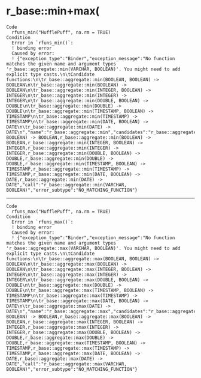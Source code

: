 # r_base::min+max(<VARCHAR>

    Code
      rfuns_min("HufflePuff", na.rm = TRUE)
    Condition
      Error in `rfuns_min()`:
      ! binding error
      Caused by error:
      ! {"exception_type":"Binder","exception_message":"No function matches the given name and argument types 'r_base::aggregate::min(VARCHAR, BOOLEAN)'. You might need to add explicit type casts.\n\tCandidate functions:\n\tr_base::aggregate::min(BOOLEAN, BOOLEAN) -> BOOLEAN\n\tr_base::aggregate::min(BOOLEAN) -> BOOLEAN\n\tr_base::aggregate::min(INTEGER, BOOLEAN) -> INTEGER\n\tr_base::aggregate::min(INTEGER) -> INTEGER\n\tr_base::aggregate::min(DOUBLE, BOOLEAN) -> DOUBLE\n\tr_base::aggregate::min(DOUBLE) -> DOUBLE\n\tr_base::aggregate::min(TIMESTAMP, BOOLEAN) -> TIMESTAMP\n\tr_base::aggregate::min(TIMESTAMP) -> TIMESTAMP\n\tr_base::aggregate::min(DATE, BOOLEAN) -> DATE\n\tr_base::aggregate::min(DATE) -> DATE\n","name":"r_base::aggregate::min","candidates":"r_base::aggregate::min(BOOLEAN, BOOLEAN) -> BOOLEAN,r_base::aggregate::min(BOOLEAN) -> BOOLEAN,r_base::aggregate::min(INTEGER, BOOLEAN) -> INTEGER,r_base::aggregate::min(INTEGER) -> INTEGER,r_base::aggregate::min(DOUBLE, BOOLEAN) -> DOUBLE,r_base::aggregate::min(DOUBLE) -> DOUBLE,r_base::aggregate::min(TIMESTAMP, BOOLEAN) -> TIMESTAMP,r_base::aggregate::min(TIMESTAMP) -> TIMESTAMP,r_base::aggregate::min(DATE, BOOLEAN) -> DATE,r_base::aggregate::min(DATE) -> DATE","call":"r_base::aggregate::min(VARCHAR, BOOLEAN)","error_subtype":"NO_MATCHING_FUNCTION"}

---

    Code
      rfuns_max("HufflePuff", na.rm = TRUE)
    Condition
      Error in `rfuns_max()`:
      ! binding error
      Caused by error:
      ! {"exception_type":"Binder","exception_message":"No function matches the given name and argument types 'r_base::aggregate::max(VARCHAR, BOOLEAN)'. You might need to add explicit type casts.\n\tCandidate functions:\n\tr_base::aggregate::max(BOOLEAN, BOOLEAN) -> BOOLEAN\n\tr_base::aggregate::max(BOOLEAN) -> BOOLEAN\n\tr_base::aggregate::max(INTEGER, BOOLEAN) -> INTEGER\n\tr_base::aggregate::max(INTEGER) -> INTEGER\n\tr_base::aggregate::max(DOUBLE, BOOLEAN) -> DOUBLE\n\tr_base::aggregate::max(DOUBLE) -> DOUBLE\n\tr_base::aggregate::max(TIMESTAMP, BOOLEAN) -> TIMESTAMP\n\tr_base::aggregate::max(TIMESTAMP) -> TIMESTAMP\n\tr_base::aggregate::max(DATE, BOOLEAN) -> DATE\n\tr_base::aggregate::max(DATE) -> DATE\n","name":"r_base::aggregate::max","candidates":"r_base::aggregate::max(BOOLEAN, BOOLEAN) -> BOOLEAN,r_base::aggregate::max(BOOLEAN) -> BOOLEAN,r_base::aggregate::max(INTEGER, BOOLEAN) -> INTEGER,r_base::aggregate::max(INTEGER) -> INTEGER,r_base::aggregate::max(DOUBLE, BOOLEAN) -> DOUBLE,r_base::aggregate::max(DOUBLE) -> DOUBLE,r_base::aggregate::max(TIMESTAMP, BOOLEAN) -> TIMESTAMP,r_base::aggregate::max(TIMESTAMP) -> TIMESTAMP,r_base::aggregate::max(DATE, BOOLEAN) -> DATE,r_base::aggregate::max(DATE) -> DATE","call":"r_base::aggregate::max(VARCHAR, BOOLEAN)","error_subtype":"NO_MATCHING_FUNCTION"}

